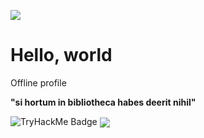 ![](https://img.shields.io/badge/-c++-blue?logo=c%2B%2B&style=flat)[]("https://www.cplusplus.com/")
# Hello, world
Offline profile

**"si hortum in bibliotheca habes deerit nihil"**

![TryHackMe Badge](https://tryhackme-badges.s3.amazonaws.com/ekus4s.png)
<img src="https://media.giphy.com/media/l41lJ8ywG1ncm9FXW/giphy.gif" align=center>


